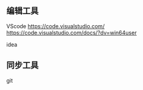 ## 编辑工具
VScode https://code.visualstudio.com/
https://code.visualstudio.com/docs/?dv=win64user

idea


## 同步工具
git  